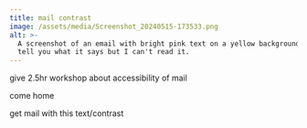 ```yaml
---
title: mail contrast
image: /assets/media/Screenshot_20240515-173533.png
alt: >-
  A screenshot of an email with bright pink text on a yellow background. I'd
  tell you what it says but I can't read it.
---
```


give 2.5hr workshop about accessibility of mail

come home

get mail with this text/contrast
